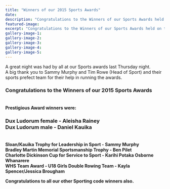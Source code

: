 ```yaml
---
title: "Winners of our 2015 Sports Awards"
date: 
description: "Congratulations to the Winners of our Sports Awards held on the evening of Thursday 15 October 2015 at the Wanganui Racecourse.  Read the full story for photos..."
featured-image: 
excerpt: "Congratulations to the Winners of our Sports Awards held on the evening of Thursday 15 October 2015 at the Wanganui Racecourse."
gallery-image-1: 
gallery-image-2: 
gallery-image-3: 
gallery-image-4: 
gallery-image-5: 
---
```


<p>A great night was had by all at our Sports awards last Thursday night. <br />A big thank you to Sammy Murphy and Tim Rowe (Head of Sport) and their sports prefect team for their help in running the awards.&nbsp;</p>
<h3><strong>Congratulations to the Winners of our 2015 Sports Awards<br />&nbsp;</strong></h3>
<p><span><strong><span>Prestigious Award winners were:&nbsp;</span></strong></span></p>
<h3><span><strong>Dux Ludorum female - Aleisha Rainey</strong><br /><strong>Dux Ludorum male - Daniel Kauika<br /></strong><br /></span></h3>
<p><strong>Sloan/Kauika Trophy for Leadership in Sport - Sammy Murphy</strong><br /><strong>Bradley Martin Memorial Sportsmanship Trophy - Ben Pilet</strong><br /><strong>Charlotte Dickinson Cup for Service to Sport - Karihi Potaka Osborne Whanarere</strong><br /><strong>WHS Team Award - U18 Girls Double Rowing Team - Kayla Spencer/Jessica Brougham</strong></p>
<p><strong>Congratulations to all our other Sporting code winners also.</strong></p>
<p><span><br /></span></p>

